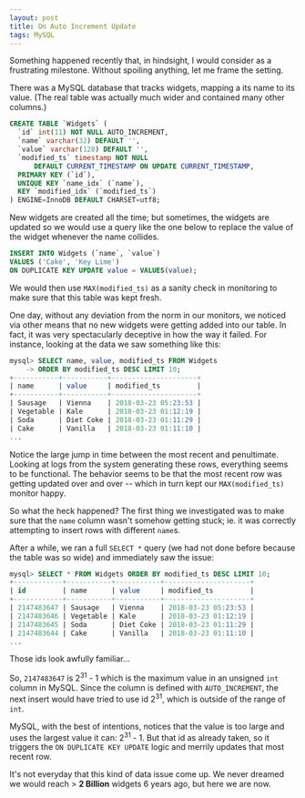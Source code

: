```yaml
---
layout: post
title: On Auto Increment Update
tags: MySQL
---
```


Something happened recently that, in hindsight, I would consider as a frustrating milestone. Without spoiling anything, let me frame the setting.

There was a MySQL database that tracks widgets, mapping a its name to its value. (The real table was actually much wider and contained many other columns.)

```sql
CREATE TABLE `Widgets` (
  `id` int(11) NOT NULL AUTO_INCREMENT,
  `name` varchar(32) DEFAULT '',
  `value` varchar(128) DEFAULT '',
  `modified_ts` timestamp NOT NULL
      DEFAULT CURRENT_TIMESTAMP ON UPDATE CURRENT_TIMESTAMP,
  PRIMARY KEY (`id`),
  UNIQUE KEY `name_idx` (`name`),
  KEY `modified_idx` (`modified_ts`)
) ENGINE=InnoDB DEFAULT CHARSET=utf8;
```

New widgets are created all the time; but sometimes, the widgets are updated so we would use a query like the one below to replace the value of the widget whenever the name collides.

```sql
INSERT INTO Widgets (`name`, `value`)
VALUES ('Cake', 'Key Lime')
ON DUPLICATE KEY UPDATE value = VALUES(value);
```

We would then use `MAX(modified_ts)` as a sanity check in monitoring to make sure that this table was kept fresh.

One day, without any deviation from the norm in our monitors, we noticed via other means that no new widgets were getting added into our table. In fact, it was very spectacularly deceptive in how the way it failed. For instance, looking at the data we saw something like this:

```sql
mysql> SELECT name, value, modified_ts FROM Widgets 
    -> ORDER BY modified_ts DESC LIMIT 10;
+-----------+-----------+---------------------+
| name      | value     | modified_ts         |
+-----------+-----------+---------------------+
| Sausage   | Vienna    | 2018-03-23 05:23:53 |
| Vegetable | Kale      | 2018-03-23 01:12:19 |
| Soda      | Diet Coke | 2018-03-23 01:11:29 |
| Cake      | Vanilla   | 2018-03-23 01:11:10 |
...
```

Notice the large jump in time between the most recent and penultimate. Looking at logs from the system generating these rows, everything seems to be functional. The behavior seems to be that the most recent row was getting updated over and over -- which in turn kept our `MAX(modified_ts)` monitor happy.

So what the heck happened? The first thing we investigated was to make sure that the `name` column wasn't somehow getting stuck; ie. it was correctly attempting to insert rows with different `name`s.

After a while, we ran a full `SELECT *` query (we had not done before because the table was so wide) and immediately saw the issue:

```sql
mysql> SELECT * FROM Widgets ORDER BY modified_ts DESC LIMIT 10;
+------------+-----------+-----------+---------------------+
| id         | name      | value     | modified_ts         |
+------------+-----------+-----------+---------------------+
| 2147483647 | Sausage   | Vienna    | 2018-03-23 05:23:53 |
| 2147483646 | Vegetable | Kale      | 2018-03-23 01:12:19 |
| 2147483645 | Soda      | Diet Coke | 2018-03-23 01:11:29 |
| 2147483644 | Cake      | Vanilla   | 2018-03-23 01:11:10 |
...
```

Those ids look awfully familiar... 

So, `2147483647` is 2<sup>31</sup> - 1 which is the maximum value in an unsigned `int` column in MySQL. Since the column is defined with `AUTO_INCREMENT`, the next insert would have tried to use id 2<sup>31</sup>, which is outside of the range of `int`.

MySQL, with the best of intentions, notices that the value is too large and uses the largest value it can: 2<sup>31</sup> - 1. But that id as already taken, so it triggers the `ON DUPLICATE KEY UPDATE` logic and merrily updates that most recent row.

It's not everyday that this kind of data issue come up. We never dreamed we would reach > **2 Billion** widgets 6 years ago, but here we are now.